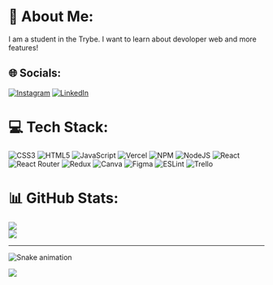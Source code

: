 # 💫 About Me:
I am a student in the Trybe. I want to learn about devoloper web and more features!


## 🌐 Socials:
[![Instagram](https://img.shields.io/badge/Instagram-%23E4405F.svg?logo=Instagram&logoColor=white)](https://instagram.com/gabriel.matosboubee) [![LinkedIn](https://img.shields.io/badge/LinkedIn-%230077B5.svg?logo=linkedin&logoColor=white)](https://linkedin.com/in/gabriel-matos-boubee) 

# 💻 Tech Stack:
![CSS3](https://img.shields.io/badge/css3-%231572B6.svg?style=flat&logo=css3&logoColor=white) ![HTML5](https://img.shields.io/badge/html5-%23E34F26.svg?style=flat&logo=html5&logoColor=white) ![JavaScript](https://img.shields.io/badge/javascript-%23323330.svg?style=flat&logo=javascript&logoColor=%23F7DF1E) ![Vercel](https://img.shields.io/badge/vercel-%23000000.svg?style=flat&logo=vercel&logoColor=white) ![NPM](https://img.shields.io/badge/NPM-%23000000.svg?style=flat&logo=npm&logoColor=white) ![NodeJS](https://img.shields.io/badge/node.js-6DA55F?style=flat&logo=node.js&logoColor=white) ![React](https://img.shields.io/badge/react-%2320232a.svg?style=flat&logo=react&logoColor=%2361DAFB) ![React Router](https://img.shields.io/badge/React_Router-CA4245?style=flat&logo=react-router&logoColor=white) ![Redux](https://img.shields.io/badge/redux-%23593d88.svg?style=flat&logo=redux&logoColor=white) ![Canva](https://img.shields.io/badge/Canva-%2300C4CC.svg?style=flat&logo=Canva&logoColor=white) 	![Figma](https://img.shields.io/badge/figma-%23F24E1E.svg?style=flat&logo=figma&logoColor=white) ![ESLint](https://img.shields.io/badge/ESLint-4B3263?style=flat&logo=eslint&logoColor=white) ![Trello](https://img.shields.io/badge/Trello-%23026AA7.svg?style=flat&logo=Trello&logoColor=white)
# 📊 GitHub Stats:
<!-- ![](https://github-readme-stats.vercel.app/api?username=gabrielMatosBoubee&theme=dark&hide_border=false&include_all_commits=false&count_private=false)<br/> -->
![](https://github-readme-streak-stats.herokuapp.com/?user=gabrielMatosBoubee&theme=dark&hide_border=false)<br/>
![](https://github-readme-stats.vercel.app/api/top-langs/?username=gabrielMatosBoubee&theme=dark&hide_border=false&include_all_commits=false&count_private=false&layout=compact)

---

![Snake animation](https://github.com/gabrielMatosBoubee/gabrielMatosBoubee/blob/output/github-contribution-grid-snake.svg)

[![](https://visitcount.itsvg.in/api?id=gabrielMatosBoubee&icon=6&color=6)](https://visitcount.itsvg.in)

<!-- Proudly created with GPRM ( https://gprm.itsvg.in ) -->
